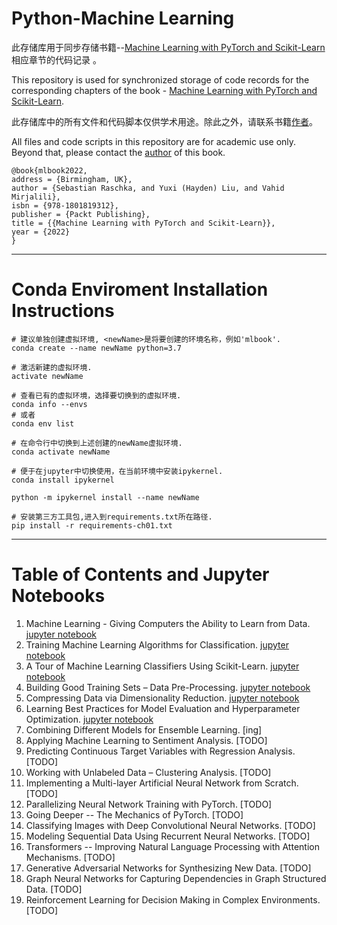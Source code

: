 # Python-Machine Learning

此存储库用于同步存储书籍--[Machine Learning with PyTorch and Scikit-Learn](https://www.amazon.com/Machine-Learning-PyTorch-Scikit-Learn-scikit-learn-ebook-dp-B09NW48MR1/dp/B09NW48MR1/)相应章节的代码记录 。

This repository is used for synchronized storage of code records for the corresponding chapters of the book - [Machine Learning with PyTorch and Scikit-Learn](https://www.amazon.com/Machine-Learning-PyTorch-Scikit-Learn-scikit-learn-ebook-dp-B09NW48MR1/dp/B09NW48MR1/).

此存储库中的所有文件和代码脚本仅供学术用途。除此之外，请联系书籍[作者](https://x.com/rasbt)。

All files and code scripts in this repository are for academic use only. Beyond that, please contact the [author](https://x.com/rasbt) of this book.

```
@book{mlbook2022,  
address = {Birmingham, UK},  
author = {Sebastian Raschka, and Yuxi (Hayden) Liu, and Vahid Mirjalili},  
isbn = {978-1801819312},   
publisher = {Packt Publishing},  
title = {{Machine Learning with PyTorch and Scikit-Learn}},  
year = {2022}  
}
```

---

# Conda Enviroment Installation Instructions

```
# 建议单独创建虚拟环境, <newName>是将要创建的环境名称，例如'mlbook'.
conda create --name newName python=3.7

# 激活新建的虚拟环境.
activate newName

# 查看已有的虚拟环境，选择要切换到的虚拟环境.
conda info --envs
# 或者
conda env list

# 在命令行中切换到上述创建的newName虚拟环境.
conda activate newName

# 便于在jupyter中切换使用，在当前环境中安装ipykernel.
conda install ipykernel

python -m ipykernel install --name newName

# 安装第三方工具包,进入到requirements.txt所在路径.
pip install -r requirements-ch01.txt
```

---

# Table of Contents and Jupyter Notebooks

1. Machine Learning - Giving Computers the Ability to Learn from Data. [jupyter notebook](https://github.com/YaoXiao-CS/Python-MachineLearning/blob/main/Chapter1.ipynb)
2. Training Machine Learning Algorithms for Classification. [jupyter notebook](https://github.com/YaoXiao-CS/Python-MachineLearning/blob/main/Chapter2.ipynb)
3. A Tour of Machine Learning Classifiers Using Scikit-Learn. [jupyter notebook](https://github.com/YaoXiao-CS/Python-MachineLearning/blob/main/Chapter3.ipynb)
4. Building Good Training Sets – Data Pre-Processing. [jupyter notebook](https://github.com/YaoXiao-CS/Python-MachineLearning/blob/main/Chapter4.ipynb)
5. Compressing Data via Dimensionality Reduction. [jupyter notebook](https://github.com/YaoXiao-CS/Python-MachineLearning/blob/main/Chapter5.ipynb)
6. Learning Best Practices for Model Evaluation and Hyperparameter Optimization. [jupyter notebook](https://github.com/YaoXiao-CS/Python-MachineLearning/blob/main/Chapter6.ipynb)
7. Combining Different Models for Ensemble Learning. [ing]
8. Applying Machine Learning to Sentiment Analysis. [TODO]
9. Predicting Continuous Target Variables with Regression Analysis. [TODO]
10. Working with Unlabeled Data – Clustering Analysis. [TODO]
11. Implementing a Multi-layer Artificial Neural Network from Scratch. [TODO]
12. Parallelizing Neural Network Training with PyTorch. [TODO]
13. Going Deeper -- The Mechanics of PyTorch. [TODO]
14. Classifying Images with Deep Convolutional Neural Networks. [TODO]
15. Modeling Sequential Data Using Recurrent Neural Networks. [TODO]
16. Transformers -- Improving Natural Language Processing with Attention Mechanisms. [TODO]
17. Generative Adversarial Networks for Synthesizing New Data. [TODO]
18. Graph Neural Networks for Capturing Dependencies in Graph Structured Data. [TODO]
19. Reinforcement Learning for Decision Making in Complex Environments. [TODO]
